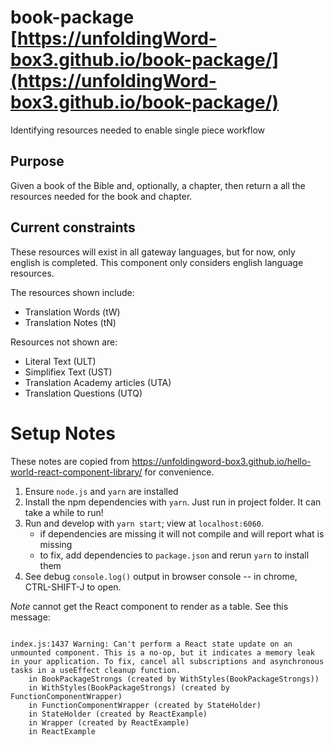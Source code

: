 # book-package [https://unfoldingWord-box3.github.io/book-package/](https://unfoldingWord-box3.github.io/book-package/)

Identifying resources needed to enable single piece workflow

## Purpose

Given a book of the Bible and, optionally, a chapter, then return a all the resources needed for the book and chapter.

## Current constraints

These resources will exist in all gateway languages, but for now, only english is completed. This component only considers english language resources.

The resources shown include:
- Translation Words (tW) 
- Translation Notes (tN)

Resources not shown are:
- Literal Text (ULT)
- Simplifiex Text (UST)
- Translation Academy articles (UTA)
- Translation Questions (UTQ)

# Setup Notes

These notes are copied from https://unfoldingword-box3.github.io/hello-world-react-component-library/ for convenience.

1. Ensure `node.js` and `yarn` are installed
2. Install the npm dependencies with `yarn`. Just run in project folder. It can take a while to run!
3. Run and develop with `yarn start`; view at `localhost:6060`.
    - if dependencies are missing it will not compile and will report what is missing
    - to fix, add dependencies to `package.json` and rerun `yarn` to install them
4. See debug `console.log()` output in browser console -- in chrome, CTRL-SHIFT-J to open.




*Note* cannot get the React component to render as a table. See this message:
```

index.js:1437 Warning: Can't perform a React state update on an unmounted component. This is a no-op, but it indicates a memory leak in your application. To fix, cancel all subscriptions and asynchronous tasks in a useEffect cleanup function.
    in BookPackageStrongs (created by WithStyles(BookPackageStrongs))
    in WithStyles(BookPackageStrongs) (created by FunctionComponentWrapper)
    in FunctionComponentWrapper (created by StateHolder)
    in StateHolder (created by ReactExample)
    in Wrapper (created by ReactExample)
    in ReactExample
```